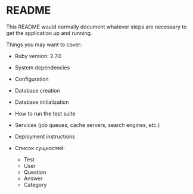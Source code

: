 # README

This README would normally document whatever steps are necessary to get the
application up and running.

Things you may want to cover:

* Ruby version: 2.7.0

* System dependencies

* Configuration

* Database creation

* Database initialization

* How to run the test suite

* Services (job queues, cache servers, search engines, etc.)

* Deployment instructions

* Список сущностей:
  - Test
  - User
  - Question
  - Answer
  - Category
